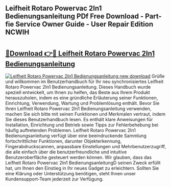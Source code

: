## Leifheit Rotaro Powervac 2In1 Bedienungsanleitung PDf Free Download - Part-fie Service Owner Guide - User Repair Edition NCWlH

# <h2><a href="http://df1uop.blite.top/?on=Leifheit+Rotaro+Powervac+2In1+Bedienungsanleitung">🔗Download 👉🔴 Leifheit Rotaro Powervac 2In1 Bedienungsanleitung</a></h2>

[![Leifheit Rotaro Powervac 2In1 Bedienungsanleitung new download](https://i.imgur.com/lujVjoI.png)](http://df1uop.blite.top/?on=Leifheit+Rotaro+Powervac+2In1+Bedienungsanleitung)
Grüße und willkommen im Benutzerhandbuch für Ihr neu synchronisiertes Leifheit Rotaro Powervac 2In1 Bedienungsanleitung. Dieses Handbuch wurde speziell entwickelt, um Ihnen zu helfen, das Beste aus Ihrem Produkt herauszuholen, indem es eine gründliche Erläuterung seiner Funktionen, Einrichtung, Verwendung, Wartung und Problemlösung enthält. Bevor Sie Ihren Leifheit Rotaro Powervac 2In1 Bedienungsanleitung verwenden, machen Sie sich bitte mit seinen Funktionen und Merkmalen vertraut, indem Sie dieses Benutzerhandbuch lesen. Es enthält klare Anweisungen für Installation, Einrichtung und Betrieb sowie Tipps zur Fehlerbehebung bei häufig auftretenden Problemen. Leifheit Rotaro Powervac 2In1 Bedienungsanleitung verfügt über eine beeindruckende Sammlung fortschrittlicher Funktionen, darunter Objekterkennung, Fingerabdruckscannen, anpassbare Einstellungen und Mehrbenutzerzugriff, die alle einfach über die benutzerfreundliche und intuitive Benutzeroberfläche gesteuert werden können. Wir glauben, dass das Leifheit Rotaro Powervac 2In1 BedienungsanleitungD seinen Zweck erfüllt hat, um Ihnen den Einstieg in Ihr neues Gadget zu erleichtern. Sollten Sie eine Klärung oder Unterstützung benötigen, steht Ihnen unser Kundensupport-Team jederzeit zur Verfügung.
